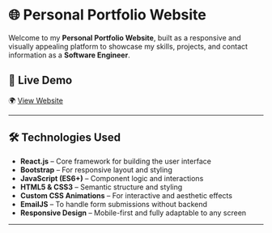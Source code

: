 # 🌐 Personal Portfolio Website

Welcome to my **Personal Portfolio Website**, built as a responsive and visually appealing platform to showcase my skills, projects, and contact information as a **Software Engineer**.

## 🚀 Live Demo

🌍 [View Website](https://kfir-portfolio.netlify.app/)  

---

## 🛠️ Technologies Used

- **React.js** – Core framework for building the user interface
- **Bootstrap** – For responsive layout and styling
- **JavaScript (ES6+)** – Component logic and interactions
- **HTML5 & CSS3** – Semantic structure and styling
- **Custom CSS Animations** – For interactive and aesthetic effects
- **EmailJS** – To handle form submissions without backend
- **Responsive Design** – Mobile-first and fully adaptable to any screen

---
